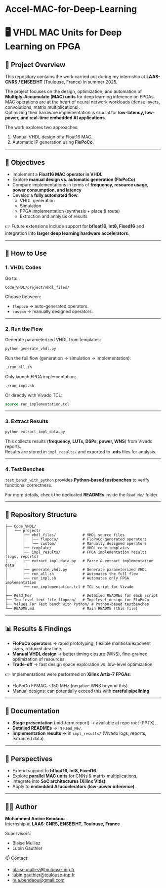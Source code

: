 # Accel-MAC-for-Deep-Learning

# 🖥️ VHDL MAC Units for Deep Learning on FPGA

## 📌 Project Overview

This repository contains the work carried out during my internship at **LAAS-CNRS / ENSEEIHT** (Toulouse, France) in summer 2025.

The project focuses on the design, optimization, and automation of **Multiply-Accumulate (MAC) units** for deep learning inference on FPGAs.  
MAC operations are at the heart of neural network workloads (dense layers, convolutions, matrix multiplications).  
Optimizing their hardware implementation is crucial for **low-latency, low-power, and real-time embedded AI applications**.

The work explores two approaches:

1. Manual VHDL design of a Float16 MAC.  
2. Automatic IP generation using **FloPoCo**.  

---

## 🎯 Objectives

- Implement a **Float16 MAC operator in VHDL**  
- Explore **manual design vs. automatic generation (FloPoCo)**  
- Compare implementations in terms of **frequency, resource usage, power consumption, and latency**  
- Develop a **fully automated flow**:
  - VHDL generation
  - Simulation
  - FPGA implementation (synthesis + place & route)
  - Extraction and analysis of results

👉 Future extensions include support for **bfloat16, Int8, Fixed16** and integration into **larger deep learning hardware accelerators**.

---

## 🚀 How to Use

### 1. VHDL Codes
Go to:
```
Code_VHDL/project/vhdl_files/
```

Choose between:
- `flopoco` → auto-generated operators.  
- `custom` → manually designed operators.  

---

### 2. Run the Flow

Generate parameterized VHDL from templates:
```bash
python generate_vhdl.py
```

Run the full flow (generation → simulation → implementation):
```bash
./run_all.sh
```

Only launch FPGA implementation:
```bash
./run_impl.sh
```

Or directly with Vivado TCL:
```tcl
source run_implementation.tcl
```

---

### 3. Extract Results

```bash
python extract_impl_data.py
```

This collects results (**frequency, LUTs, DSPs, power, WNS**) from Vivado reports.  
Results are stored in `impl_results/` and exported to **.ods** files for analysis.

---

### 4. Test Benches

`test_bench_with_python` provides **Python-based testbenches** to verify functional correctness.  

For more details, check the dedicated **READMEs** inside the `Read_Me/` folder.

---

## 📂 Repository Structure

```
├── Code_VHDL/
│   └── project/
│       ├── vhdl_files/            # VHDL source files
│       │   ├── flopoco/           # FloPoCo-generated operators
│       │   └── custom/            # Manually designed operators
│       ├── template/              # VHDL code templates
│       ├── impl_results/          # FPGA implementation results (logs, reports)
│       ├── extract_impl_data.py   # Parse & extract implementation data
│       ├── generate_vhdl.py       # Generate parameterized VHDL
│       ├── run_all.sh             # Automates the full flow
│       ├── run_impl.sh            # Automates only FPGA implementation
│       └── run_implementation.tcl # TCL script for Vivado
│
├── Read_Me/                       # Detailed READMEs for each script
├── Top level text file flopoco/   # Top-level design for FloPoCo
├── Values For Test bench with Python/ # Python-based testbenches
└── README.md                      # Main README (this file)
```

---

## 📊 Results & Findings

- **FloPoCo operators** → rapid prototyping, flexible mantissa/exponent sizes, reduced dev time.  
- **Manual VHDL design** → better timing closure (WNS), fine-grained optimization of resources.  
- **Trade-off** → fast design space exploration vs. low-level optimization.  

👉 Implementations were performed on **Xilinx Artix-7 FPGAs**:
- FloPoCo FPMAC: ~150 MHz (negative WNS beyond this).  
- Manual designs: can potentially exceed this with **careful pipelining**.  

---

## 📖 Documentation

- **Stage presentation** (mid-term report) → available at repo root (PPTX).  
- **Detailed READMEs** → in `Read_Me/`.  
- **Implementation results** → in `impl_results/` (Vivado logs, reports, extracted data).  

---

## 🔮 Perspectives

- Extend support to **bfloat16, Int8, Fixed16**.  
- Explore **parallel MAC units** for CNNs & matrix multiplications.  
- Integrate into **SoC architectures (Xilinx Vitis)**.  
- Apply to **embedded AI accelerators (low-power inference)**.  

---

## 👨‍💻 Author

**Mohammed Amine Bendaou**  
Internship at **LAAS-CNRS, ENSEEIHT, Toulouse, France**  

Supervisors:  
- Blaise Mulliez  
- Lubin Gauthier  

📫 Contact:  
- blaise.mulliez@toulouse-inp.fr  
- lubin.gauthier@toulouse-inp.fr  
- m.a.bendaou@gmail.com  
